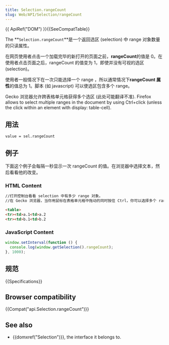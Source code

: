 ```yaml
---
title: Selection.rangeCount
slug: Web/API/Selection/rangeCount
---
```

{{ ApiRef("DOM") }}{{SeeCompatTable}}

The **`Selection.rangeCount`**是一个返回选区 (selection) 中 range 对象数量的只读属性。

在网页使用者点击一个加载完毕的新打开的页面之前，**rangeCount**的值是 0。在使用者点击页面之后，rangeCount 的值变为 1，即使并没有可视的选区 (selection)。

使用者一般情况下在一次只能选择一个 range ，所以通常情况下**rangeCount 属性**的值总为 1。脚本 (如 javascript) 可以使选区包含多个 range。

Gecko 浏览器允许跨表格单元格获得多个选区 (此处可能翻译不准). Firefox allows to select multiple ranges in the document by using Ctrl+click (unless the click within an element with display: table-cell).

## 用法

```plain
value = sel.rangeCount
```

## 例子

下面这个例子会每隔一秒显示一次 rangeCount 的值。在浏览器中选择文本，然后看看他的改变。

### HTML Content

```html
//打开控制台看看 selection 中有多少 range 对象。
//在 Gecko 浏览器，当你用鼠标在表格单元格中拖动的同时按住 Ctrl，你可以选择多个 range。

<table>
<tr><td>a.1<td>a.2
<tr><td>b.1<td>b.2
```

### JavaScript Content

```js
window.setInterval(function () {
  console.log(window.getSelection().rangeCount);
}, 1000);
```

## 规范

{{Specifications}}

## Browser compatibility

{{Compat("api.Selection.rangeCount")}}

## See also

- {{domxref("Selection")}}, the interface it belongs to.
